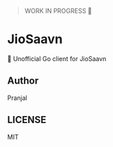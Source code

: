 > WORK IN PROGRESS 🚧

# JioSaavn

🎵 Unofficial Go client for JioSaavn

## Author

Pranjal 

## LICENSE

MIT
